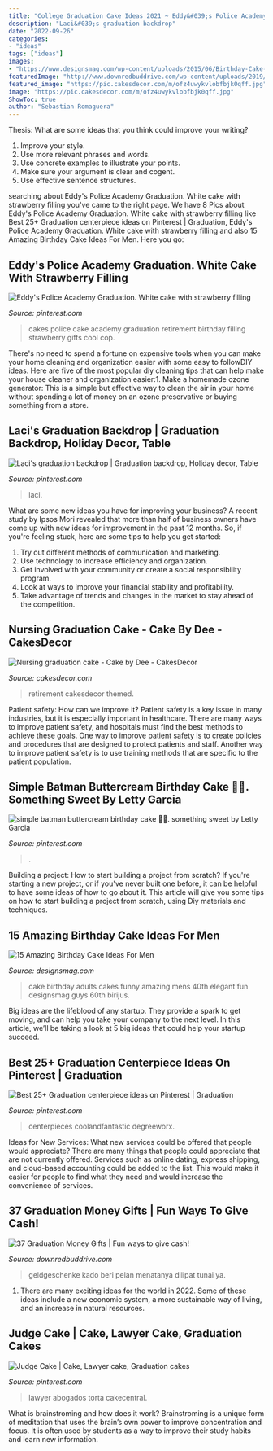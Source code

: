 ```yaml
---
title: "College Graduation Cake Ideas 2021 ~ Eddy&#039;s Police Academy Graduation. White Cake With Strawberry Filling"
description: "Laci&#039;s graduation backdrop"
date: "2022-09-26"
categories:
- "ideas"
tags: ["ideas"]
images:
- "https://www.designsmag.com/wp-content/uploads/2015/06/Birthday-Cake-Ideas-For-Men-designsmag-002.jpeg"
featuredImage: "http://www.downredbuddrive.com/wp-content/uploads/2019/04/Giving-Money-for-Graduation-with-Unique-Graduation-Gifts-007.jpg"
featured_image: "https://pic.cakesdecor.com/m/ofz4uwykvlobfbjk0qff.jpg"
image: "https://pic.cakesdecor.com/m/ofz4uwykvlobfbjk0qff.jpg"
ShowToc: true
author: "Sebastian Romaguera"
---
```



Thesis: What are some ideas that you think could improve your writing?
1. Improve your style.
2. Use more relevant phrases and words.
3. Use concrete examples to illustrate your points.
4. Make sure your argument is clear and cogent.
5. Use effective sentence structures.

	

		
searching about Eddy&#039;s Police Academy Graduation. White cake with strawberry filling you've came to the right page. We have 8 Pics about Eddy&#039;s Police Academy Graduation. White cake with strawberry filling like Best 25+ Graduation centerpiece ideas on Pinterest | Graduation, Eddy&#039;s Police Academy Graduation. White cake with strawberry filling and also 15 Amazing Birthday Cake Ideas For Men. Here you go:
		
    
## Eddy&#039;s Police Academy Graduation. White Cake With Strawberry Filling

<img loading=lazy src="https://i.pinimg.com/originals/94/b3/ff/94b3ff4e011be55db431a00e8c2ae817.jpg" onerror="this.onerror=null;this.src='https://tse4.mm.bing.net/th?id=OIP.wDR7fHRhwE-JQ-QXYQpKeAHaJ4&amp;pid=15.1';" alt="Eddy&#039;s Police Academy Graduation. White cake with strawberry filling">

_Source: pinterest.com_

>cakes police cake academy graduation retirement birthday filling strawberry gifts cool cop. 

	

There's no need to spend a fortune on expensive tools when you can make your home cleaning and organization easier with some easy to followDIY ideas. Here are five of the most popular diy cleaning tips that can help make your house cleaner and organization easier:1. Make a homemade ozone generator: This is a simple but effective way to clean the air in your home without spending a lot of money on an ozone preservative or buying something from a store.

    
## Laci&#039;s Graduation Backdrop | Graduation Backdrop, Holiday Decor, Table

<img loading=lazy src="https://i.pinimg.com/736x/ec/8e/e6/ec8ee69d682f76631aac1cd4ed7df335--backdrops-graduation.jpg" onerror="this.onerror=null;this.src='https://tse1.mm.bing.net/th?id=OIP.1Vq7kAhO3t1QNf7R0qJnvAHaFj&amp;pid=15.1';" alt="Laci&#039;s graduation backdrop | Graduation backdrop, Holiday decor, Table">

_Source: pinterest.com_

>laci. 

	

What are some new ideas you have for improving your business?
A recent study by Ipsos Mori revealed that more than half of business owners have come up with new ideas for improvement in the past 12 months. So, if you're feeling stuck, here are some tips to help you get started: 
1. Try out different methods of communication and marketing.
2. Use technology to increase efficiency and organization.
3. Get involved with your community or create a social responsibility program.
4. Look at ways to improve your financial stability and profitability.
5. Take advantage of trends and changes in the market to stay ahead of the competition.

    
## Nursing Graduation Cake - Cake By Dee - CakesDecor

<img loading=lazy src="https://pic.cakesdecor.com/m/ofz4uwykvlobfbjk0qff.jpg" onerror="this.onerror=null;this.src='https://tse1.mm.bing.net/th?id=OIP.D4JN_QT5JZwdBiw-t_BmNQHaFj&amp;pid=15.1';" alt="Nursing graduation cake - Cake by Dee - CakesDecor">

_Source: cakesdecor.com_

>retirement cakesdecor themed. 

	

Patient safety: How can we improve it?
Patient safety is a key issue in many industries, but it is especially important in healthcare. There are many ways to improve patient safety, and hospitals must find the best methods to achieve these goals. One way to improve patient safety is to create policies and procedures that are designed to protect patients and staff. Another way to improve patient safety is to use training methods that are specific to the patient population.

    
## Simple Batman Buttercream Birthday Cake 💛🖤. Something Sweet By Letty Garcia

<img loading=lazy src="https://i.pinimg.com/736x/fd/a3/e8/fda3e8f85c102a487880f193ac9d197e.jpg" onerror="this.onerror=null;this.src='https://tse4.mm.bing.net/th?id=OIP.ZbFHlodT3XbuuQ6P28ArAwHaNL&amp;pid=15.1';" alt="simple batman buttercream birthday cake 💛🖤. something sweet by Letty Garcia">

_Source: pinterest.com_

>. 

	

Building a project: How to start building a project from scratch?
If you're starting a new project, or if you've never built one before, it can be helpful to have some ideas of how to go about it. This article will give you some tips on how to start building a project from scratch, using Diy materials and techniques.

    
## 15 Amazing Birthday Cake Ideas For Men

<img loading=lazy src="https://www.designsmag.com/wp-content/uploads/2015/06/Birthday-Cake-Ideas-For-Men-designsmag-002.jpeg" onerror="this.onerror=null;this.src='https://tse4.mm.bing.net/th?id=OIP.mS3uSz_sYk98U_5f1IoefAHaFj&amp;pid=15.1';" alt="15 Amazing Birthday Cake Ideas For Men">

_Source: designsmag.com_

>cake birthday adults cakes funny amazing mens 40th elegant fun designsmag guys 60th birijus. 

	

Big ideas are the lifeblood of any startup. They provide a spark to get moving, and can help you take your company to the next level. In this article, we’ll be taking a look at 5 big ideas that could help your startup succeed.

    
## Best 25+ Graduation Centerpiece Ideas On Pinterest | Graduation

<img loading=lazy src="https://i.pinimg.com/originals/67/6e/ab/676eabc78b78390eabfaad216f3b27f4.jpg" onerror="this.onerror=null;this.src='https://tse1.mm.bing.net/th?id=OIP.lr88G7udShV19BXC0Z-p3gHaKh&amp;pid=15.1';" alt="Best 25+ Graduation centerpiece ideas on Pinterest | Graduation">

_Source: pinterest.com_

>centerpieces coolandfantastic degreeworx. 

	

Ideas for New Services: What new services could be offered that people would appreciate?
There are many things that people could appreciate that are not currently offered. Services such as online dating, express shipping, and cloud-based accounting could be added to the list. This would make it easier for people to find what they need and would increase the convenience of services.

    
## 37 Graduation Money Gifts | Fun Ways To Give Cash!

<img loading=lazy src="http://www.downredbuddrive.com/wp-content/uploads/2019/04/Giving-Money-for-Graduation-with-Unique-Graduation-Gifts-007.jpg" onerror="this.onerror=null;this.src='https://tse3.mm.bing.net/th?id=OIP.I4o0EgcPm9k1oOKjq6i0SAHaHa&amp;pid=15.1';" alt="37 Graduation Money Gifts | Fun ways to give cash!">

_Source: downredbuddrive.com_

>geldgeschenke kado beri pelan menatanya dilipat tunai ya. 

	

1. There are many exciting ideas for the world in 2022. Some of these ideas include a new economic system, a more sustainable way of living, and an increase in natural resources.

    
## Judge Cake | Cake, Lawyer Cake, Graduation Cakes

<img loading=lazy src="https://i.pinimg.com/736x/0d/0b/59/0d0b59841f3d66a17b4b63980307e53a.jpg" onerror="this.onerror=null;this.src='https://tse1.mm.bing.net/th?id=OIP.x90od6t8nG7iyEl1r0ULmwHaJ3&amp;pid=15.1';" alt="Judge Cake | Cake, Lawyer cake, Graduation cakes">

_Source: pinterest.com_

>lawyer abogados torta cakecentral. 

	

What is brainstroming and how does it work?
Brainstroming is a unique form of meditation that uses the brain’s own power to improve concentration and focus. It is often used by students as a way to improve their study habits and learn new information.

